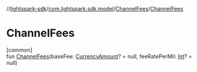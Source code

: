 //[lightspark-sdk](../../../index.md)/[com.lightspark.sdk.model](../index.md)/[ChannelFees](index.md)/[ChannelFees](-channel-fees.md)

# ChannelFees

[common]\
fun [ChannelFees](-channel-fees.md)(baseFee: [CurrencyAmount](../-currency-amount/index.md)? = null, feeRatePerMil: [Int](https://kotlinlang.org/api/latest/jvm/stdlib/kotlin/-int/index.html)? = null)
